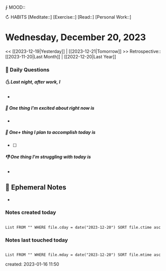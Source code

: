 ⨑ MOOD::

↻ HABITS
[Meditate::]
[Exercise::]
[Read::]
[Personal Work::]

# Wednesday, December 20, 2023

\<\< [[2023-12-19|Yesterday]] | [[2023-12-21|Tomorrow]] >>
Retrospective:: [[2023-11-20|Last Month]] | [[2022-12-20|Last Year]]

### 📅 Daily Questions

##### 🌜 Last night, after work, I

-

##### 🙌 One thing I'm excited about right now is

-

##### 🚀 One+ thing I plan to accomplish today is

- [ ]

##### 👎 One thing I'm struggling with today is

-

## 📝 Ephemeral Notes

-

### Notes created today

```dataview

List FROM "" WHERE file.cday = date("2023-12-20") SORT file.ctime asc

```

### Notes last touched today

```dataview

List FROM "" WHERE file.mday = date("2023-12-20") SORT file.mtime asc

```

created: 2023-01-16 11:50
